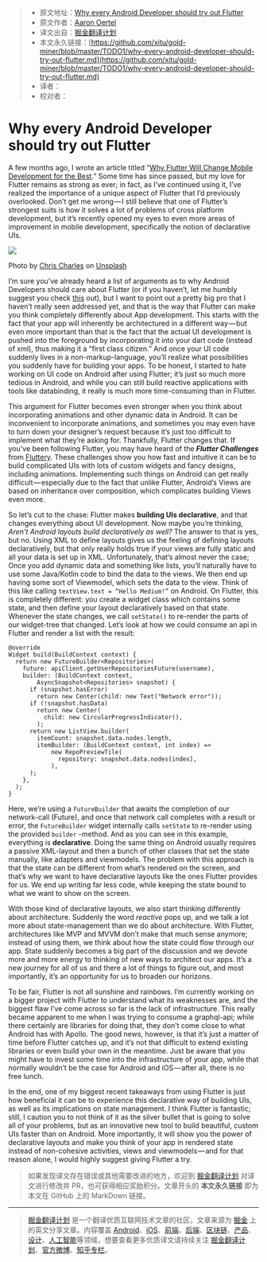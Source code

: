 > * 原文地址：[Why every Android Developer should try out Flutter](https://proandroiddev.com/why-every-android-developer-should-try-out-flutter-319ae710e97f)
> * 原文作者：[Aaron Oertel](https://proandroiddev.com/@aaronoe?source=post_header_lockup)
> * 译文出自：[掘金翻译计划](https://github.com/xitu/gold-miner)
> * 本文永久链接：[https://github.com/xitu/gold-miner/blob/master/TODO1/why-every-android-developer-should-try-out-flutter.md](https://github.com/xitu/gold-miner/blob/master/TODO1/why-every-android-developer-should-try-out-flutter.md)
> * 译者：
> * 校对者：

# Why every Android Developer should try out Flutter

A few months ago, I wrote an article titled “[Why Flutter Will Change Mobile Development for the Best](https://proandroiddev.com/why-flutter-will-change-mobile-development-for-the-best-c249f71fa63c).” Some time has since passed, but my love for Flutter remains as strong as ever; in fact, as I’ve continued using it, I’ve realized the importance of a unique aspect of Flutter that I’d previously overlooked. Don’t get me wrong — I still believe that one of Flutter’s strongest suits is how it solves a lot of problems of cross platform development, but it’s recently opened my eyes to even more areas of improvement in mobile development, specifically the notion of declarative UIs.

![](https://cdn-images-1.medium.com/max/800/0*pV87QzKfowqgkEkd)

Photo by [Chris Charles](https://unsplash.com/@licole?utm_source=medium&utm_medium=referral) on [Unsplash](https://unsplash.com?utm_source=medium&utm_medium=referral)

I’m sure you’ve already heard a list of arguments as to why Android Developers should care about Flutter (or if you haven’t, let me humbly suggest you check [this](https://proandroiddev.com/why-flutter-will-change-mobile-development-for-the-best-c249f71fa63c) out), but I want to point out a pretty big pro that I haven’t really seen addressed yet, and that is the way that Flutter can make you think completely differently about App development. This starts with the fact that your app will inherently be architectured in a different way — but even more important than that is the fact that the actual UI development is pushed into the foreground by incorporating it into your dart code (instead of xml), thus making it a “first class citizen.” And once your UI code suddenly lives in a non-markup-language, you’ll realize what possibilities you suddenly have for building your apps. To be honest, I started to hate working on UI code on Android after using Flutter; it’s just so much more tedious in Android, and while you can still build reactive applications with tools like databinding, it really is much more time-consuming than in Flutter.

This argument for Flutter becomes even stronger when you think about incorporating animations and other dynamic data in Android. It can be inconvenient to incorporate animations, and sometimes you may even have to turn down your designer’s request because it’s just too difficult to implement what they’re asking for. Thankfully, Flutter changes that. If you’ve been following Flutter, you may have heard of the **_Flutter Challenges_** from [Fluttery](https://medium.com/fluttery). These challenges show you how fast and intuitive it can be to build complicated UIs with lots of custom widgets and fancy designs, including animations. Implementing such things on Android can get really difficult — especially due to the fact that unlike Flutter, Android’s Views are based on inheritance over composition, which complicates building Views even more.

So let’s cut to the chase: Flutter makes **building UIs declarative**, and that changes everything about UI development. Now maybe you’re thinking, _Aren’t Android layouts build declaratively as well?_ The answer to that is yes, but no. Using XML to define layouts gives us the feeling of defining layouts declaratively, but that only really holds true if your views are fully static and all your data is set up in XML. Unfortunately, that’s almost never the case; Once you add dynamic data and something like lists, you’ll naturally have to use some Java/Kotlin code to bind the data to the views. We then end up having some sort of Viewmodel, which sets the data to the view. Think of this like calling `textView.text = “Hello Medium!”` on Android. On Flutter, this is completely different: you create a widget class which contains some state, and then define your layout declaratively based on that state. Whenever the state changes, we call `setState()` to re-render the parts of our widget-tree that changed. Let’s look at how we could consume an api in Flutter and render a list with the result:

```
@override
Widget build(BuildContext context) {
  return new FutureBuilder<Repositories>(
    future: apiClient.getUserRepositoriesFuture(username),
    builder: (BuildContext context, 
        AsyncSnapshot<Repositories> snapshot) {
      if (snapshot.hasError)
        return new Center(child: new Text("Network error"));
      if (!snapshot.hasData)
        return new Center(
          child: new CircularProgressIndicator(),
        );
      return new ListView.builder(
        itemCount: snapshot.data.nodes.length,
        itemBuilder: (BuildContext context, int index) =>
            new RepoPreviewTile(
              repository: snapshot.data.nodes[index],
            ),
      );
    },
  );
}
```

Here, we’re using a `FutureBuilder` that awaits the completion of our network-call (Future), and once that network call completes with a result or error, the `FutureBuilder` widget internally calls `setState` to re-render using the provided `builder` -method. And as you can see in this example, everything is **declarative**. Doing the same thing on Android usually requires a passive XML-layout and then a bunch of other classes that set the state manually, like adapters and viewmodels. The problem with this approach is that the state can be different from what’s rendered on the screen, and that’s why we want to have declarative layouts like the ones Flutter provides for us. We end up writing far less code, while keeping the state bound to what we want to show on the screen.

With those kind of declarative layouts, we also start thinking differently about architecture. Suddenly the word _reactive_ pops up, and we talk a lot more about state-management than we do about architecture. With Flutter, architectures like MVP and MVVM don’t make that much sense anymore; instead of using them, we think about how the state could flow through our app. State suddenly becomes a big part of the discussion and we devote more and more energy to thinking of new ways to architect our apps. It’s a new journey for all of us and there a lot of things to figure out, and most importantly, it’s an opportunity for us to broaden our horizons.

To be fair, Flutter is not all sunshine and rainbows. I’m currently working on a bigger project with Flutter to understand what its weaknesses are, and the biggest flaw I’ve come across so far is the lack of infrastructure. This really became apparent to me when I was trying to consume a graphql-api; while there certainly are libraries for doing that, they don’t come close to what Android has with Apollo. The good news, however, is that it’s just a matter of time before Flutter catches up, and it’s not that difficult to extend existing libraries or even build your own in the meantime. Just be aware that you might have to invest some time into the infrastructure of your app, while that normally wouldn’t be the case for Android and iOS — after all, there is no free lunch.

In the end, one of my biggest recent takeaways from using Flutter is just how beneficial it can be to experience this declarative way of building UIs, as well as its implications on state management. I think Flutter is fantastic; still, I caution you to not think of it as the silver bullet that is going to solve all of your problems, but as an innovative new tool to build beautiful, custom UIs faster than on Android. More importantly, it will show you the power of declarative layouts and make you think of your app in rendered state instead of non-cohesive activities, views and viewmodels — and for that reason alone, I would highly suggest giving Flutter a try.

> 如果发现译文存在错误或其他需要改进的地方，欢迎到 [掘金翻译计划](https://github.com/xitu/gold-miner) 对译文进行修改并 PR，也可获得相应奖励积分。文章开头的 **本文永久链接** 即为本文在 GitHub 上的 MarkDown 链接。


---

> [掘金翻译计划](https://github.com/xitu/gold-miner) 是一个翻译优质互联网技术文章的社区，文章来源为 [掘金](https://juejin.im) 上的英文分享文章。内容覆盖 [Android](https://github.com/xitu/gold-miner#android)、[iOS](https://github.com/xitu/gold-miner#ios)、[前端](https://github.com/xitu/gold-miner#前端)、[后端](https://github.com/xitu/gold-miner#后端)、[区块链](https://github.com/xitu/gold-miner#区块链)、[产品](https://github.com/xitu/gold-miner#产品)、[设计](https://github.com/xitu/gold-miner#设计)、[人工智能](https://github.com/xitu/gold-miner#人工智能)等领域，想要查看更多优质译文请持续关注 [掘金翻译计划](https://github.com/xitu/gold-miner)、[官方微博](http://weibo.com/juejinfanyi)、[知乎专栏](https://zhuanlan.zhihu.com/juejinfanyi)。
